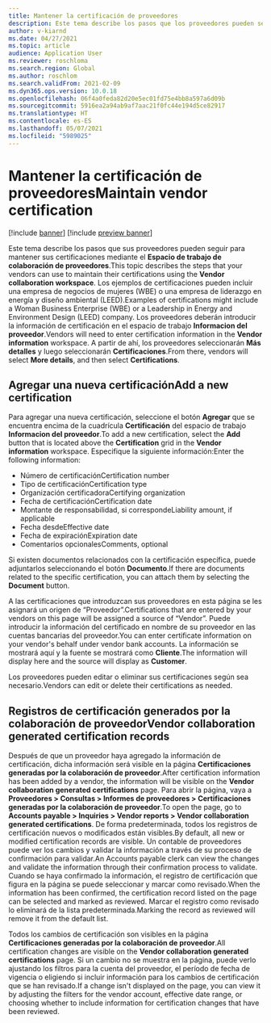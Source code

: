 ```yaml
---
title: Mantener la certificación de proveedores
description: Este tema describe los pasos que los proveedores pueden seguir para mantener sus certificaciones mediante el espacio de trabajo de colaboración de proveedores.
author: v-kiarnd
ms.date: 04/27/2021
ms.topic: article
audience: Application User
ms.reviewer: roschloma
ms.search.region: Global
ms.author: roschlom
ms.search.validFrom: 2021-02-09
ms.dyn365.ops.version: 10.0.18
ms.openlocfilehash: 06f4a0feda82d20e5ec01fd75e4bb8a597a6d09b
ms.sourcegitcommit: 5916ea2a94ab9af7aac21f0fc44e194d5ce82917
ms.translationtype: HT
ms.contentlocale: es-ES
ms.lasthandoff: 05/07/2021
ms.locfileid: "5989025"
---
```

# <a name="maintain-vendor-certification"></a><span data-ttu-id="b18f7-103">Mantener la certificación de proveedores</span><span class="sxs-lookup"><span data-stu-id="b18f7-103">Maintain vendor certification</span></span>

[!include [banner](../includes/banner.md)]
[!include [preview banner](../includes/preview-banner.md)]

<span data-ttu-id="b18f7-104">Este tema describe los pasos que sus proveedores pueden seguir para mantener sus certificaciones mediante el **Espacio de trabajo de colaboración de proveedores**.</span><span class="sxs-lookup"><span data-stu-id="b18f7-104">This topic describes the steps that your vendors can use to  maintain their certifications using the **Vendor collaboration workspace**.</span></span> <span data-ttu-id="b18f7-105">Los ejemplos de certificaciones pueden incluir una empresa de negocios de mujeres (WBE) o una empresa de liderazgo en energía y diseño ambiental (LEED).</span><span class="sxs-lookup"><span data-stu-id="b18f7-105">Examples of certifications might include a Woman Business Enterprise (WBE) or a Leadership in Energy and Environment Design (LEED) company.</span></span> <span data-ttu-id="b18f7-106">Los proveedores deberán introducir la información de certificación en el espacio de trabajo **Informacion del proveedor**.</span><span class="sxs-lookup"><span data-stu-id="b18f7-106">Vendors will need to enter certification information in the **Vendor information** workspace.</span></span> <span data-ttu-id="b18f7-107">A partir de ahí, los proveedores seleccionarán **Más detalles** y luego seleccionarán **Certificaciones**.</span><span class="sxs-lookup"><span data-stu-id="b18f7-107">From there, vendors will select **More details**, and then select **Certifications**.</span></span>

## <a name="add-a-new-certification"></a><span data-ttu-id="b18f7-108">Agregar una nueva certificación</span><span class="sxs-lookup"><span data-stu-id="b18f7-108">Add a new certification</span></span>

<span data-ttu-id="b18f7-109">Para agregar una nueva certificación, seleccione el botón **Agregar** que se encuentra encima de la cuadrícula **Certificación** del espacio de trabajo **Informacion del proveedor**.</span><span class="sxs-lookup"><span data-stu-id="b18f7-109">To add a new certification, select the **Add** button that is located above the **Certification** grid in the **Vendor information** workspace.</span></span> <span data-ttu-id="b18f7-110">Especifique la siguiente información:</span><span class="sxs-lookup"><span data-stu-id="b18f7-110">Enter the following information:</span></span>
 
- <span data-ttu-id="b18f7-111">Número de certificación</span><span class="sxs-lookup"><span data-stu-id="b18f7-111">Certification number</span></span>
- <span data-ttu-id="b18f7-112">Tipo de certificación</span><span class="sxs-lookup"><span data-stu-id="b18f7-112">Certification type</span></span>
- <span data-ttu-id="b18f7-113">Organización certificadora</span><span class="sxs-lookup"><span data-stu-id="b18f7-113">Certifying organization</span></span> 
- <span data-ttu-id="b18f7-114">Fecha de certificación</span><span class="sxs-lookup"><span data-stu-id="b18f7-114">Certification date</span></span>
- <span data-ttu-id="b18f7-115">Montante de responsabilidad, si corresponde</span><span class="sxs-lookup"><span data-stu-id="b18f7-115">Liability amount, if applicable</span></span>
- <span data-ttu-id="b18f7-116">Fecha desde</span><span class="sxs-lookup"><span data-stu-id="b18f7-116">Effective date</span></span>
- <span data-ttu-id="b18f7-117">Fecha de expiración</span><span class="sxs-lookup"><span data-stu-id="b18f7-117">Expiration date</span></span>
- <span data-ttu-id="b18f7-118">Comentarios opcionales</span><span class="sxs-lookup"><span data-stu-id="b18f7-118">Comments, optional</span></span>

<span data-ttu-id="b18f7-119">Si existen documentos relacionados con la certificación específica, puede adjuntarlos seleccionando el botón **Documento**.</span><span class="sxs-lookup"><span data-stu-id="b18f7-119">If there are documents related to the specific certification, you can attach them by selecting the **Document** button.</span></span>

<span data-ttu-id="b18f7-120">A las certificaciones que introduzcan sus proveedores en esta página se les asignará un origen de “Proveedor”.</span><span class="sxs-lookup"><span data-stu-id="b18f7-120">Certifications that are entered by your vendors on this page will be assigned a source of “Vendor”.</span></span> <span data-ttu-id="b18f7-121">Puede introducir la información del certificado en nombre de su proveedor en las cuentas bancarias del proveedor.</span><span class="sxs-lookup"><span data-stu-id="b18f7-121">You can enter certificate information on your vendor's behalf under vendor bank accounts.</span></span> <span data-ttu-id="b18f7-122">La información se mostrará aquí y la fuente se mostrará como **Cliente**.</span><span class="sxs-lookup"><span data-stu-id="b18f7-122">The information will display here and the source will display as **Customer**.</span></span>

<span data-ttu-id="b18f7-123">Los proveedores pueden editar o eliminar sus certificaciones según sea necesario.</span><span class="sxs-lookup"><span data-stu-id="b18f7-123">Vendors can edit or delete their certifications as needed.</span></span>

## <a name="vendor-collaboration-generated-certification-records"></a><span data-ttu-id="b18f7-124">Registros de certificación generados por la colaboración de proveedor</span><span class="sxs-lookup"><span data-stu-id="b18f7-124">Vendor collaboration generated certification records</span></span> 
 
<span data-ttu-id="b18f7-125">Después de que un proveedor haya agregado la información de certificación, dicha información será visible en la página **Certificaciones generadas por la colaboración de proveedor**.</span><span class="sxs-lookup"><span data-stu-id="b18f7-125">After certification information has been added by a vendor, the information will be visible on the **Vendor collaboration generated certifications** page.</span></span> <span data-ttu-id="b18f7-126">Para abrir la página, vaya a **Proveedores > Consultas > Informes de proveedores > Certificaciones generadas por la colaboración de proveedor**.</span><span class="sxs-lookup"><span data-stu-id="b18f7-126">To open the page, go to **Accounts payable > Inquiries > Vendor reports > Vendor collaboration generated certifications**.</span></span> <span data-ttu-id="b18f7-127">De forma predeterminada, todos los registros de certificación nuevos o modificados están visibles.</span><span class="sxs-lookup"><span data-stu-id="b18f7-127">By default, all new or modified certification records are visible.</span></span> <span data-ttu-id="b18f7-128">Un contable de proveedores puede ver los cambios y validar la información a través de su proceso de confirmación para validar.</span><span class="sxs-lookup"><span data-stu-id="b18f7-128">An Accounts payable clerk can view the changes and validate the information through their confirmation process to validate.</span></span> <span data-ttu-id="b18f7-129">Cuando se haya confirmado la información, el registro de certificación que figura en la página se puede seleccionar y marcar como revisado.</span><span class="sxs-lookup"><span data-stu-id="b18f7-129">When the information has been confirmed, the certification record listed on the page can be selected and marked as reviewed.</span></span> <span data-ttu-id="b18f7-130">Marcar el registro como revisado lo eliminará de la lista predeterminada.</span><span class="sxs-lookup"><span data-stu-id="b18f7-130">Marking the record as reviewed will remove it from the default list.</span></span>
 
<span data-ttu-id="b18f7-131">Todos los cambios de certificación son visibles en la página **Certificaciones generadas por la colaboración de proveedor**.</span><span class="sxs-lookup"><span data-stu-id="b18f7-131">All certification changes are visible on the **Vendor collaboration generated certifications** page.</span></span> <span data-ttu-id="b18f7-132">Si un cambio no se muestra en la página, puede verlo ajustando los filtros para la cuenta del proveedor, el período de fecha de vigencia o eligiendo si incluir información para los cambios de certificación que se han revisado.</span><span class="sxs-lookup"><span data-stu-id="b18f7-132">If a change isn't displayed on the page, you can view it by adjusting the filters for the vendor account, effective date range, or choosing whether to include information for certification changes that have been reviewed.</span></span> 

